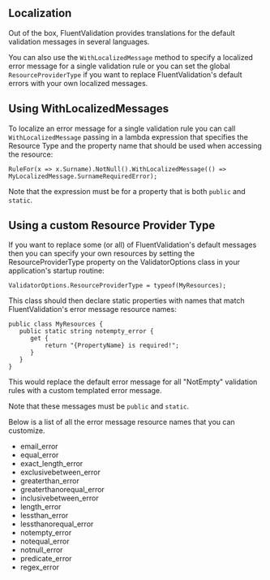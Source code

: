 ## Localization

Out of the box, FluentValidation provides translations for the default validation messages in several languages. 

You can also use the `WithLocalizedMessage` method to specify a localized error message for a single validation rule or you can set the global `ResourceProviderType` if you want to replace FluentValidation's default errors with your own localized messages.

## Using WithLocalizedMessages

To localize an error message for a single validation rule you can call `WithLocalizedMessage` passing in a lambda expression that specifies the Resource Type and the property name that should be used when accessing the resource:

```
RuleFor(x => x.Surname).NotNull().WithLocalizedMessage(() => MyLocalizedMessage.SurnameRequiredError);
```
Note that the expression must be for a property that is both `public` and `static`. 

## Using a custom Resource Provider Type

If you want to replace some (or all) of FluentValidation's default messages then you can specify your own resources by setting the ResourceProviderType property on the ValidatorOptions class in your application's startup routine:

```
ValidatorOptions.ResourceProviderType = typeof(MyResources);
```

This class should then declare static properties with names that match FluentValidation's error message resource names:

```
public class MyResources {
   public static string notempty_error {
      get { 
          return "{PropertyName} is required!";
      }
   }
}
```
This would replace the default error message for all "NotEmpty" validation rules with a custom templated error message. 

Note that these messages must be `public` and `static`.

Below is a list of all the error message resource names that you can customize. 
- email_error
- equal_error
- exact_length_error
- exclusivebetween_error
- greaterthan_error
- greaterthanorequal_error
- inclusivebetween_error
- length_error
- lessthan_error
- lessthanorequal_error
- notempty_error
- notequal_error
- notnull_error
- predicate_error
- regex_error
